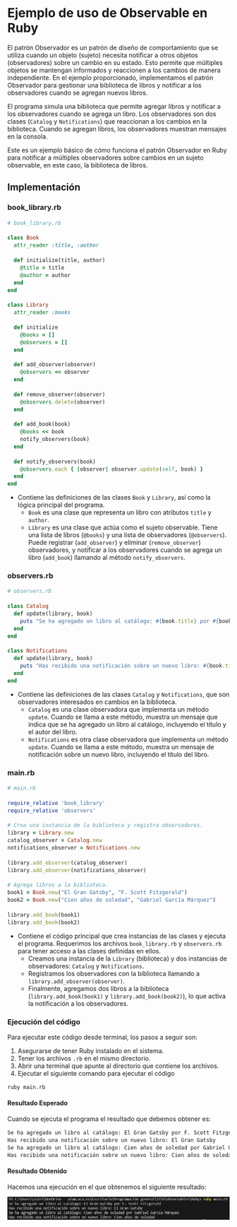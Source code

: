# Ejemplo de uso de Observable en Ruby


El patrón Observador es un patrón de diseño de comportamiento que se utiliza cuando un objeto (sujeto) necesita notificar a otros objetos (observadores) sobre un cambio en su estado. Esto permite que múltiples objetos se mantengan informados y reaccionen a los cambios de manera independiente. En el ejemplo proporcionado, implementamos el patrón Observador para gestionar una biblioteca de libros y notificar a los observadores cuando se agregan nuevos libros.


El programa simula una biblioteca que permite agregar libros y notificar a los observadores cuando se agrega un libro. Los observadores son dos clases (`Catalog` y `Notifications`) que reaccionan a los cambios en la biblioteca. Cuando se agregan libros, los observadores muestran mensajes en la consola.


Este es un ejemplo básico de cómo funciona el patrón Observador en Ruby para notificar a múltiples observadores sobre cambios en un sujeto observable, en este caso, la biblioteca de libros.


## Implementación

### book_library.rb
```ruby
# book_library.rb

class Book
  attr_reader :title, :author

  def initialize(title, author)
    @title = title
    @author = author
  end
end

class Library
  attr_reader :books

  def initialize
    @books = []
    @observers = []
  end

  def add_observer(observer)
    @observers << observer
  end

  def remove_observer(observer)
    @observers.delete(observer)
  end

  def add_book(book)
    @books << book
    notify_observers(book)
  end

  def notify_observers(book)
    @observers.each { |observer| observer.update(self, book) }
  end
end
```


* Contiene las definiciones de las clases `Book` y `Library`, así como la lógica principal del programa.
    * `Book` es una clase que representa un libro con atributos `title` y `author`.
    * `Library` es una clase que actúa como el sujeto observable. Tiene una lista de libros (`@books`) y una lista de observadores (`@observers`). Puede registrar (`add_observer`) y eliminar (`remove_observer`) observadores, y notificar a los observadores cuando se agrega un libro (`add_book`) llamando al método `notify_observers`.


### observers.rb
```ruby
# observers.rb

class Catalog
  def update(library, book)
    puts "Se ha agregado un libro al catálogo: #{book.title} por #{book.author}"
  end
end

class Notifications
  def update(library, book)
    puts "Has recibido una notificación sobre un nuevo libro: #{book.title}"
  end
end
```


* Contiene las definiciones de las clases `Catalog` y `Notifications`, que son observadores interesados en cambios en la biblioteca.
    * `Catalog` es una clase observadora que implementa un método `update`. Cuando se llama a este método, muestra un mensaje que indica que se ha agregado un libro al catálogo, incluyendo el título y el autor del libro.
    * `Notifications` es otra clase observadora que implementa un método `update`. Cuando se llama a este método, muestra un mensaje de notificación sobre un nuevo libro, incluyendo el título del libro.


### main.rb

```ruby
# main.rb

require_relative 'book_library'
require_relative 'observers'

# Crea una instancia de la biblioteca y registra observadores.
library = Library.new
catalog_observer = Catalog.new
notifications_observer = Notifications.new

library.add_observer(catalog_observer)
library.add_observer(notifications_observer)

# Agrega libros a la biblioteca.
book1 = Book.new("El Gran Gatsby", "F. Scott Fitzgerald")
book2 = Book.new("Cien años de soledad", "Gabriel García Márquez")

library.add_book(book1)
library.add_book(book2)

```


* Contiene el código principal que crea instancias de las clases y ejecuta el programa. Requerimos los archivos `book_library.rb` y `observers.rb` para tener acceso a las clases definidas en ellos.
    * Creamos una instancia de la `Library` (biblioteca) y dos instancias de observadores: `Catalog` y `Notifications`.
    * Registramos los observadores con la biblioteca llamando a `library.add_observer(observer)`.
    * Finalmente, agregamos dos libros a la biblioteca (`library.add_book(book1)` y `library.add_book(book2)`), lo que activa la notificación a los observadores.



### Ejecución del código
Para ejecutar este código desde terminal, los pasos a seguir son:
1. Asegurarse de tener Ruby instalado en el sistema.
2. Tener los archivos `.rb` en el mismo directorio.
3. Abrir una terminal que apunte al directorio que contiene los archivos.
4. Ejecutar el siguiente comando para ejecutar el código
```bash
ruby main.rb
```

#### Resultado Esperado

Cuando se ejecuta el programa el resultado que debemos obtener es:
```bash
Se ha agregado un libro al catálogo: El Gran Gatsby por F. Scott Fitzgerald
Has recibido una notificación sobre un nuevo libro: El Gran Gatsby
Se ha agregado un libro al catálogo: Cien años de soledad por Gabriel García Márquez
Has recibido una notificación sobre un nuevo libro: Cien años de soledad
```


#### Resultado Obtenido

Hacemos una ejecución en el que obtenemos el siguiente resultado:

![Resultado de la ejecución del ejemplo](Imagen.png "Resultado")